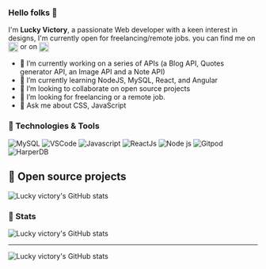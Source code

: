 ### Hello folks 👋
I'm **Lucky Victory**, a passionate Web developer with a keen interest in designs, I'm currently open for freelancing/remote jobs. you can find me on <a href="https://twitter.com/lucky_victory1"> <img width="20" alt="Twitter" align="center" src="https://cdn.jsdelivr.net/gh/devicons/devicon/icons/twitter/twitter-original.svg"/></a> or on <a href="https://www.linkedin.com/in/lucky-victory-success-42719b1a5"> <img align="center" alt="linkedIn" src="https://cdn.jsdelivr.net/gh/devicons/devicon/icons/linkedin/linkedin-original.svg" width="20" /></a>
</a>
- 🔭 I’m currently working on a series of APIs (a Blog API, Quotes generator API, an Image API and a Note API)
- 🌱 I’m currently learning NodeJS, MySQL, React, and Angular
- 👯 I’m looking to collaborate on open source projects
- 🤔 I’m looking for freelancing or a remote job.
- 💬 Ask me about CSS, JavaScript 


### 🔧 Technologies & Tools 
![MySQL](https://img.shields.io/static/v1?style=flat&label=Tool&message=MySQL&color=blue&logoColor=white&logo=mysql)
![VSCode](https://img.shields.io/static/v1?style=flat&label=Editor&message=VScode&color=blue&logoColor=white&logo=visualstudiocode)
![Javascript](https://img.shields.io/static/v1?style=flat&label=Code&message=Javascript&color=blue&logoColor=white&logo=javascript)
![ReactJs](https://img.shields.io/static/v1?style=flat&label=Code&message=React&color=blue&logoColor=white&logo=react)
![Node js](https://img.shields.io/static/v1?style=flat&label=Code&message=NodeJS&color=blue&logoColor=white&logo=nodedotjs)
![Gitpod](https://img.shields.io/static/v1?style=flat&label=Editor&message=Gitpod&color=blue&logoColor=white&logo=gitpod)
![HarperDB](https://img.shields.io/static/v1?style=flat&label=Tool&message=HarperDB&color=blue&logoColor=white)

## 📌 Open source projects
![Lucky victory's GitHub stats](https://github-readme-stats.vercel.app/api/pin?username=lucky-victory&theme=radical&repo=harpee)

### 🎯 Stats
![Lucky victory's GitHub stats](https://github-readme-stats.vercel.app/api?username=lucky-victory&theme=radical)
___
![Lucky victory's GitHub stats](https://github-readme-stats.vercel.app/api/top-langs?username=lucky-victory&theme=radical&layout=compact)
